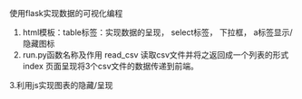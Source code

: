 使用flask实现数据的可视化编程
1. html模板：table标签：实现数据的呈现， select标签， 下拉框， a标签显示/隐藏图标
2. run.py函数名称及作用
read_csv 读取csv文件并将之返回成一个列表的形式
index 页面呈现将3个csv文件的数据传递到前端。


3.利用js实现图表的隐藏/呈现

